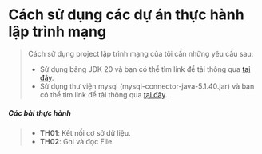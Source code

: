 # Cách sử dụng các dự án thực hành lập trình mạng

> Cách sử dụng project lập trình mạng của tôi cần những yêu cầu sau:
>   * Sử dụng bảng JDK 20 và bạn có thể tìm link để tải thông qua [tại đây](https://www.oracle.com/java/technologies/javase/jdk20-archive-downloads.html).
>   * Sử dụng thư viện mysql (mysql-connector-java-5.1.40.jar) và bạn có thể tìm link để tải thông qua [tại đây](https://mvnrepository.com/artifact/mysql/mysql-connector-java).

##### Các bài thực hành
>   * **TH01**: Kết nối cơ sở dữ liệu.
>   * **TH02**: Ghi và đọc File.
